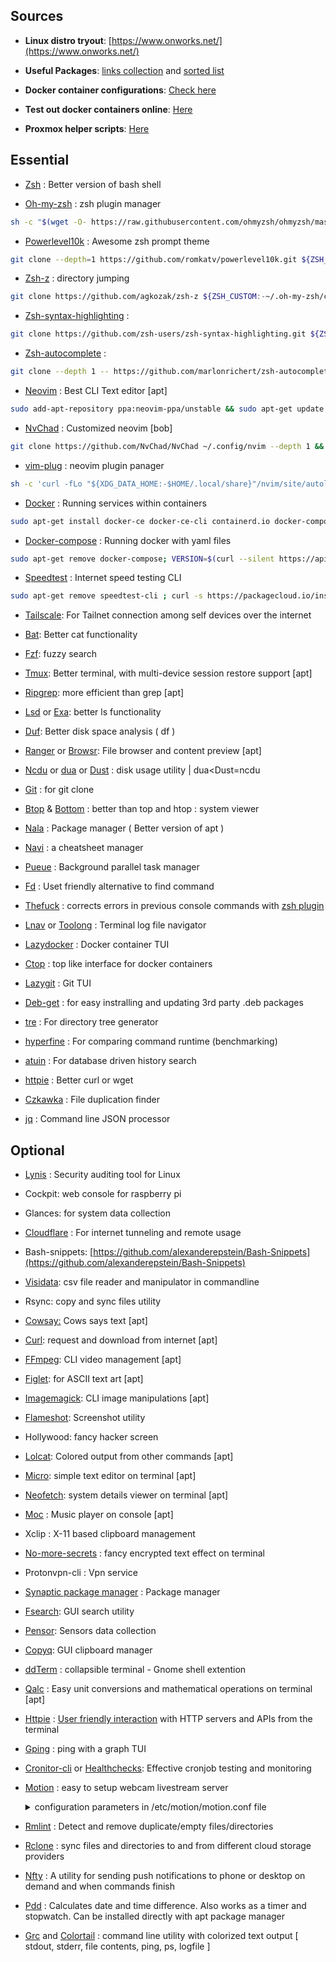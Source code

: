 ## Sources

-   **Linux distro tryout**: [https://www.onworks.net/](https://www.onworks.net/)
    

  

-   **Useful Packages**: [links collection](https://github.com/rothgar/awesome-tuis) and [sorted list](https://github.com/ibraheemdev/modern-unix)
    


-   **Docker container configurations**: [Check here](https://github.com/arpanghosh8453/public-docker-config)



-   **Test out docker containers online**: [Here](https://labs.play-with-docker.com/)

-   **Proxmox helper scripts**: [Here](https://tteck.github.io/Proxmox/)
  

##  Essential
    


-   [Zsh](https://github.com/ohmyzsh/ohmyzsh/wiki/Installing-ZSH) : Better version of bash shell
    
-   [Oh-my-zsh](https://github.com/ohmyzsh/ohmyzsh) : zsh plugin manager
```bash
sh -c "$(wget -O- https://raw.githubusercontent.com/ohmyzsh/ohmyzsh/master/tools/install.sh)"
```
    
-   [Powerlevel10k](https://github.com/romkatv/powerlevel10k) : Awesome zsh prompt theme
```bash
git clone --depth=1 https://github.com/romkatv/powerlevel10k.git ${ZSH_CUSTOM:-$HOME/.oh-my-zsh/custom}/themes/powerlevel10k
```
    
-   [Zsh-z](https://github.com/agkozak/zsh-z) : directory jumping
```bash
git clone https://github.com/agkozak/zsh-z ${ZSH_CUSTOM:-~/.oh-my-zsh/custom}/plugins/zsh-z
```
    
-   [Zsh-syntax-highlighting](https://github.com/zsh-users/zsh-syntax-highlighting) : 
```bash
git clone https://github.com/zsh-users/zsh-syntax-highlighting.git ${ZSH_CUSTOM:-~/.oh-my-zsh/custom}/plugins/zsh-syntax-highlighting
```
    
-   [Zsh-autocomplete](https://github.com/marlonrichert/zsh-autocomplete) : 
```bash
git clone --depth 1 -- https://github.com/marlonrichert/zsh-autocomplete.git ${ZSH_CUSTOM:-~/.oh-my-zsh/custom}/plugins/zsh-autocomplete
```
    
-   [Neovim](https://github.com/neovim/neovim) : Best CLI Text editor [apt]
```bash
sudo add-apt-repository ppa:neovim-ppa/unstable && sudo apt-get update && sudo apt-get install neovim
```

-   [NvChad](https://github.com/NvChad/NvChad) : Customized neovim [bob]
```bash
git clone https://github.com/NvChad/NvChad ~/.config/nvim --depth 1 && nvim
```
    
-   [vim-plug](https://github.com/junegunn/vim-plug) : neovim plugin panager
```bash
sh -c 'curl -fLo "${XDG_DATA_HOME:-$HOME/.local/share}"/nvim/site/autoload/plug.vim --create-dirs https://raw.githubusercontent.com/junegunn/vim-plug/master/plug.vim'
```
-   [Docker](https://docs.docker.com/get-docker/) : Running services within containers
```bash
sudo apt-get install docker-ce docker-ce-cli containerd.io docker-compose-plugin
```
-   [Docker-compose](https://docs.docker.com/compose/) : Running docker with yaml files
```bash
sudo apt-get remove docker-compose; VERSION=$(curl --silent https://api.github.com/repos/docker/compose/releases/latest | grep -Po '"tag_name": "\K.*\d') && DESTINATION=/usr/local/bin/docker-compose && sudo curl -L https://github.com/docker/compose/releases/download/${VERSION}/docker-compose-$(uname -s)-$(uname -m) -o $DESTINATION && sudo chmod 755 $DESTINATION
```

-   [Speedtest](https://www.speedtest.net/apps/cli) : Internet speed testing CLI
```bash
sudo apt-get remove speedtest-cli ; curl -s https://packagecloud.io/install/repositories/ookla/speedtest-cli/script.deb.sh | sudo bash && sudo apt-get update && sudo apt-get install speedtest
```

-   [Tailscale](https://tailscale.com/download/linux/rpi): For Tailnet connection among self devices over the internet
    
-   [Bat](https://github.com/sharkdp/bat): Better cat functionality
    
-   [Fzf](https://github.com/junegunn/fzf): fuzzy search
    
-   [Tmux](https://github.com/tmux/tmux/wiki): Better terminal, with multi-device session restore support [apt]
    
-   [Ripgrep](https://github.com/BurntSushi/ripgrep): more efficient than grep [apt]
    
-   [Lsd](https://github.com/Peltoche/lsd)  or [Exa](https://github.com/ogham/exa): better ls functionality
    
-   [Duf](https://github.com/muesli/duf): Better disk space analysis ( df )
    
-   [Ranger](https://github.com/ranger/ranger) or [Browsr](https://github.com/juftin/browsr): File browser and content preview [apt]
    
-   [Ncdu](https://dev.yorhel.nl/ncdu) or [dua](https://github.com/Byron/dua-cli/releases) or [Dust](https://github.com/bootandy/dust) : disk usage utility | dua<Dust=ncdu
    
-   [Git](https://git-scm.com/download/linux) : for git clone
    
-   [Btop](https://github.com/aristocratos/btop) & [Bottom](https://github.com/clementtsang/bottom) : better than top and htop : system viewer
    
-   [Nala](https://gitlab.com/volian/nala/) : Package manager ( Better version of apt )
    
-   [Navi](https://github.com/denisidoro/navi) : a cheatsheet manager
    
-   [Pueue](https://github.com/Nukesor/pueue) : Background parallel task manager
    
-   [Fd](https://github.com/sharkdp/fd) : Uset friendly alternative to find command
    
-   [Thefuck](https://github.com/nvbn/thefuck) : corrects errors in previous console commands with [zsh plugin](https://github.com/ohmyzsh/ohmyzsh/blob/master/plugins/thefuck/README.md)

-   [Lnav](https://github.com/tstack/lnav) or [Toolong](https://github.com/Textualize/toolong) : Terminal log file navigator
    
-   [Lazydocker](https://github.com/jesseduffield/lazydocker)  : Docker container TUI
    
-   [Ctop](https://github.com/bcicen/ctop) : top like interface for docker containers
    
-   [Lazygit](https://github.com/jesseduffield/lazygit) : Git TUI

-   [Deb-get](https://github.com/wimpysworld/deb-get) : for easy instralling and updating 3rd party .deb packages

-   [tre](https://github.com/dduan/tre) : For directory tree generator

-   [hyperfine](https://github.com/sharkdp/hyperfine) : For comparing command runtime (benchmarking)

-   [atuin](https://atuin.sh) : For database driven history search

-   [httpie](https://httpie.io/cli) : Better curl or wget

-   [Czkawka](https://github.com/qarmin/czkawka) : File duplication finder
  
-   [jq](https://github.com/jqlang/jq) : Command line JSON processor
  

## Optional
    

  
-   [Lynis](https://github.com/CISOfy/lynis) : Security auditing tool for Linux

-   Cockpit: web console for raspberry pi
    
-   Glances: for system data collection
    
-   [Cloudflare](https://dev.to/omarcloud20/a-free-cloudflare-tunnel-running-on-a-raspberry-pi-1jid)  : For internet tunneling and remote usage
    
-   Bash-snippets:  [https://github.com/alexanderepstein/Bash-Snippets](https://github.com/alexanderepstein/Bash-Snippets)
    
-   [Visidata](https://github.com/saulpw/visidata): csv file reader and manipulator in commandline
    
-   Rsync: copy and sync files utility
    
-   [Cowsay:](https://opensource.com/article/18/12/linux-toy-cowsay) Cows says text [apt]
    
-   [Curl](https://curl.se/): request and download from internet [apt]
    
-   [FFmpeg](https://ffmpeg.org/): CLI video management [apt]
    
-   [Figlet](https://ubunlog.com/en/figlet-banners-ascii-terminal/#:~:text=install%20figlet%20toilet-,Using%20FIGlet,to%20select%20the%20font%20directory.): for ASCII text art [apt]
    
-   [Imagemagick](https://imagemagick.org/index.php): CLI image manipulations [apt]
    
-   [Flameshot](https://flameshot.org/): Screenshot utility
    
-   Hollywood: fancy hacker screen
    
-   [Lolcat](https://github.com/busyloop/lolcat): Colored output from other commands [apt]
    
-   [Micro](https://micro-editor.github.io/): simple text editor on terminal [apt]
    
-   [Neofetch](https://github.com/dylanaraps/neofetch): system details viewer on terminal [apt]
    
-   [Moc](https://github.com/jonsafari/mocp) : Music player on console [apt]
    
-   Xclip : X-11 based clipboard management
    
-   [No-more-secrets](https://github.com/bartobri/no-more-secrets) : fancy encrypted text effect on terminal
    
-   Protonvpn-cli : Vpn service
    
-   [Synaptic package manager](https://itsfoss.com/synaptic-package-manager/) : Package manager
    
-   [Fsearch](https://github.com/cboxdoerfer/fsearch): GUI search utility
    
-   [Pensor](https://www.tecmint.com/psensor-monitors-hardware-temperature-in-linux/): Sensors data collection
    
-   [Copyq](https://hluk.github.io/CopyQ/): GUI clipboard manager
    
-   [ddTerm](https://extensions.gnome.org/extension/3780/ddterm/) : collapsible terminal - Gnome shell extention
    
-   [Qalc](https://installati.one/ubuntu/21.04/qalc/) : Easy unit conversions and mathematical operations on terminal [apt]
    
-   [Httpie](https://github.com/httpie/httpie) : [User friendly interaction](https://httpie.io/docs/cli/examples) with HTTP servers and APIs from the terminal

-   [Gping](https://github.com/orf/gping) : ping with a graph TUI

-   [Cronitor-cli](https://github.com/cronitorio/cronitor-cli) or [Healthchecks](https://healthchecks.io/): Effective cronjob testing and monitoring

-   [Motion](https://github.com/Motion-Project/motion) : easy to setup webcam livestream server 

    <details>
        <summary>configuration parameters in /etc/motion/motion.conf file</summary>
    
        stream_quality 80
        stream_maxrate 5
        stream_port <your_port>
        stream_localhost off
        output_pictures off
        framerate 5
        ffmpeg_video_codec mpeg4
        width 640
        height 480
        auto_brightness off
        contrast 0
        saturation 0
        stream_auth_method 1
        stream_authentication <any_username>:<any_password>                   
    
    </details>
    
 -   [Rmlint](https://github.com/sahib/rmlint) : Detect and remove duplicate/empty files/directories 
 
 -   [Rclone](https://github.com/rclone/rclone) : sync files and directories to and from different cloud storage providers
 
 -   [Nfty](https://github.com/dschep/ntfy) : A utility for sending push notifications to phone or desktop on demand and when commands finish
 
 -   [Pdd](https://github.com/jarun/pdd) : Calculates date and time difference. Also works as a timer and stopwatch. Can be installed directly with apt package manager
 
 -   [Grc](https://github.com/garabik/grc) and [Colortail](https://github.com/joakim666/colortail) : command line utility with colorized text output [ stdout, stderr, file contents, ping, ps, logfile ]
